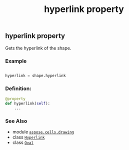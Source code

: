 ﻿---
title: hyperlink property
second_title: Aspose.Cells for Python via .NET API References
description: 
type: docs
weight: 490
url: /aspose.cells.drawing/oval/hyperlink/
is_root: false
---

## hyperlink property


Gets the hyperlink of the shape.

### Example 


```python

hyperlink = shape.hyperlink

```
### Definition:
```python
@property
def hyperlink(self):
    ...
```

### See Also
* module [`aspose.cells.drawing`](../../)
* class [`Hyperlink`](/cells/python-net/aspose.cells/hyperlink)
* class [`Oval`](/cells/python-net/aspose.cells.drawing/oval)
